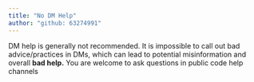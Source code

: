 ```yaml
---
title: "No DM Help"
author: "github: 63274991"
---
```


DM help is generally not recommended. It is impossible to call out bad advice/practices in DMs, which can lead to potential misinformation and overall **bad help.** You are welcome to ask questions in public code help channels
